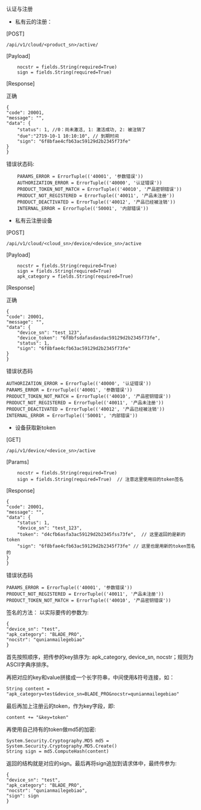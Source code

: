 认证与注册
 - 私有云的注册：

[POST]

```
/api/v1/cloud/<product_sn>/active/
```

[Payload]
```
    nocstr = fields.String(required=True)
    sign = fields.String(required=True)
```

[Response]

正确
```
{
"code": 20001, 
"message": "", 
"data": {
    "status": 1, //0：尚未激活, 1: 激活成功, 2: 被注销了
    "due":"2719-10-1 10:10:10", // 到期时间
    "sign": "6f8bfae4cfb63ac59129d2b2345f73fe"
}
}
```
错误状态码:
```
    PARAMS_ERROR = ErrorTuple(('40001', '参数错误'))
    AUTHORIZATION_ERROR = ErrorTuple(('40000', '认证错误'))
    PRODUCT_TOKEN_NOT_MATCH = ErrorTuple(('40010', '产品密钥错误'))
    PRODUCT_NOT_REGISTERED = ErrorTuple(('40011', '产品未注册'))
    PRODUCT_DEACTIVATED = ErrorTuple(('40012', '产品已经被注销'))
    INTERNAL_ERROR = ErrorTuple(('50001', '内部错误'))
```
 - 私有云注册设备

[POST]

```
/api/v1/cloud/<cloud_sn>/device/<device_sn>/active
```
[Payload]
```
    nocstr = fields.String(required=True)
    sign = fields.String(required=True)
    apk_category = fields.String(required=True)
```
[Response]

正确
```
{
"code": 20001, 
"message": "", 
"data": {
    "device_sn": "test_123",
    "device_token": "6f8bfsdafasdasdac59129d2b2345f73fe",
    "status": 1,
    "sign": "6f8bfae4cfb63ac59129d2b2345f73fe"
}
}
```
错误状态码
```
AUTHORIZATION_ERROR = ErrorTuple(('40000', '认证错误'))
PARAMS_ERROR = ErrorTuple(('40001', '参数错误'))
PRODUCT_TOKEN_NOT_MATCH = ErrorTuple(('40010', '产品密钥错误'))
PRODUCT_NOT_REGISTERED = ErrorTuple(('40011', '产品未注册'))
PRODUCT_DEACTIVATED = ErrorTuple(('40012', '产品已经被注销'))
INTERNAL_ERROR = ErrorTuple(('50001', '内部错误'))
```
- 设备获取新token

[GET] 
```
/api/v1/device/<device_sn>/active
```

[Params]
```
    nocstr = fields.String(required=True)
    sign = fields.String(required=True)  // 注意这里使用旧的token签名
```

[Response]
```
{
"code": 20001, 
"message": "", 
"data": {
    "status": 1,
    "device_sn": "test_123",
    "token": "d4cfb6asfa3ac59129d2b2345fss73fe",  // 这里返回的是新的token
    "sign": "6f8bfae4cfb63ac59129d2b2345f73fe" // 这里也是用新的token签名的
}
}
```
错误状态码
```
PARAMS_ERROR = ErrorTuple(('40001', '参数错误'))
PRODUCT_NOT_REGISTERED = ErrorTuple(('40011', '产品未注册'))
PRODUCT_TOKEN_NOT_MATCH = ErrorTuple(('40010', '产品密钥错误'))
```

签名的方法：
以实际要传的参数为:
```
{
"device_sn": "test",
"apk_category": "BLADE_PRO",
"nocstr": "qunianmailegebiao"
}
```
首先按照顺序，把传参的key排序为: apk_category, device_sn, nocstr；规则为ASCII字典序排序。

再把对应的key和value拼接成一个长字符串，中间使用&符号连接，如：
```
String content = "apk_category=test&device_sn=BLADE_PRO&nocstr=qunianmailegebiao" 
```
最后再加上注册云的token，作为key字段，即:
```
content += "&key=token"
```

再使用自己持有的token做md5的加密:
```
System.Security.Cryptography.MD5 md5 = System.Security.Cryptography.MD5.Create()
String sign = md5.ComputeHash(content)
```
返回的结构就是对应的sign。最后再将sign追加到请求体中，最终传参为:
```
{
"device_sn": "test",
"apk_category": "BLADE_PRO",
"nocstr": "qunianmailegebiao",
"sign": sign
}
```